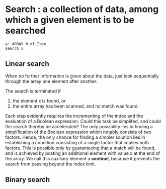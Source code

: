 # Search : a collection of data, among which a given element is to be searched

```
a: ARRAY N of Item
search x
```

## Linear search

When no further information is given about the data, just look sequentially through the array one element after another.

The search is terminated if
1. the element x is found, or
2. the entire array has been scanned, and no match was found.

Each step evidently requires the incrementing of the index and the evaluation of a Boolean expression. Could this task be simplifed, and could the search thereby be accelerated? The only possibility lies in finding a simplification of the Boolean expression which notably consists of two factors. Hence, the only chance for finding a simpler solution lies in establishing a condition consisting of a single factor that implies both factors. This is possible only by guaranteeing that a match will be found, and is achieved by posting an additional element with value x at the end of the array. We call this auxiliary element a **sentinel**, because it prevents the search from passing beyond the index limit. 

## Binary search


